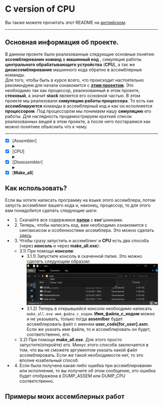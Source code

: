 
# **C** version of CPU

Вы также можете прочитать этот README на [английском](https://github.com/Hollbrok/CPU_C_VERSION/blob/main/READMES/README.en.md).
_____________________
## Основная информация об проекте.
В данном проекте были реализованные следующие основные понятие: __ассемблирование команд__ в __машинный код__ , симуляция работы __центрального обрабатывающего устройства__ (__CPU__), а так же __дизассемблирование__ машинного кода обратно в ассемблерные команды.     
Для того, чтобы быть в курсе всего, что происходит настоятельно рекомендуем для начала ознакомится с [__этим проектом__](https://github.com/Hollbrok/STACK). Это необходимо так как процессор, реализованный в этом проекте, __стековый__, а значит __stack__ является его основной частью.
В этом проекте мы реализовали __симуляцию работы процессора__. То есть как __ассемблируются__ команды в  ассемблерный код и как он исполняется __процессором__. Под процессором мы понимаем нашу __симуляцию__ его работы. Для наглядность продемострируем краткий список реализованных вещей в этом проекте, а после него постараемся как можно понятнее объяснить что к чему.
 _________
- [X] [_Assembler_]<details><summary></summary>
    - [X] Обработка первоначального текста
        - [X] Обрабатывать разные случаи текста
            - [X] __Без__ комментариев
            - [X] __С__ комментариями
            - [X] С __пустыми строками__
            - [X] С __лишними__ разделительными знаками
        - [X] Обработка меток с самого начала
            - [X] Через массив из структур меток, то есть двухпроходного считывание
    - [X] Кодировка команд в __ассемблерный код__. 
        - [X] Сделать кодировку ***биективной***
    - [X] Обеспечить работу с __различными__ типами данных
        - [X] Через __классы__, то есть переписать проект на _C++_ 
        - [X] Реализовать работу с типом данных __double__  
    - [X] Обеспечить работу с регистрами
        - [X] ***Биективная*** кодировка
    - [X] Обработка меток
        - [X] ***Биективная*** кодировка меток 
    - [X] Условные переходы
        - [X] ***Биективное*** кодирование условных переходов
    - [X] __Функции__
    - [X] __Рекурсия__
    - [X] __Бинарное кодирование__
    - [X] __RAM__
    - [X] Видеопамять.  
- [X] [_CPU_]<details><summary></summary>
    - [X] Обеспечить считывание __ассемблерного кода__ из файла  
    - [X] Реализация работу _CPU_ через __Stack__ для большей эффективности и мобильности
        - [X] Использоть собственную библиотеку для работы со __Stack__'ом
    - [X] Сделать возможным работу с _основными командами_
        - [X] [`push 66, push rix`](#основы-нашего-ассемблерного-языка) 
        - [X] add, mul, sub, div
        - [X] sin, cos, ln, log2, log10, pow, sqrt
        - [X] in, out
        - [X] jmp, je, jae, jab, jbe, ja, jb
        - [X] hlt
        - [ ] mov, neq, in __rix__
        - [X] call function: 
    - [X] _Однозначность_ результата обработки при исходном коде.
    - [X] Поддержка __Рекурсии__.
    - [X] Распознавание __бинарного кодирования__.
    - [X] __RAM__.
    - [X] Видеопамять.  
- [X] [_Disassembler_]<details><summary></summary>
    - [X] Обработка __закодированных команд__.
    - [X] Дизассемблирование кодов команд в __коды__.
    - [X] __Биективный__ дизассемблинг.
        - [X] Получать из кодов меток названия самих меток (возможно немного преобразованных, но после обратного __ассемблинга__ ассемблерный код остается такой же). 
    - [X] Поддержка __разных__ типов данных.
- [X] [__Make_all__]

## Как использовать?
Если вы хотите написать программу на языке этого ассемблера, потом запусть ассемблинг вашего кода и, наконец, процессор, то для этого вам понадобится сделать следующие шаги:
* 1) Скачайте все содержимое [__папки__](https://github.com/Hollbrok/CPU_C_VERSION/tree/main/exe) с __exe__'шниками.
* 2) Теперь, чтобы написать код, вам необходимо ознакомится с синтаксисом и особенностями ассемблера. Это можно сделать [здесь](https://github.com/Hollbrok/CPU_C_VERSION/tree/main/How%20to%20use%20assembler/Syntax%20and%20features)
* 3) Чтобы сразу запустить и ассемблинг и __CPU__ есть два способа (через __консоль__ и через __make_all.exe__):
    - 3.1) При помощи __консоли__:
        - 3.1.1) Запустите консоль в скаченной папке. Это можно сделать следующим образом:
        ![how_to_open_cmd](https://github.com/Hollbrok/CPU_C_VERSION/blob/main/How%20to%20use%20assembler/pictures/%D0%BA%D0%B0%D0%BA_%D0%BE%D1%82%D0%BA%D1%80%D1%8B%D1%82%D1%8C_cmd.png)
        - 3.1.2) Теперь в открывшейся консоли необходимо написать ``` make_all.exe имя_файла_с_кодом ```. __Имя_файла_с_кодом__ можно и не указывать, только тогда __assemlber__ будет ассемблировать файл с именем __user_code[for_user].asm__. Если же указать имя файла, то и ассемблировать он будет, соответственно, его.
    - 3.2) При помощи __make_all.exe__. Для этого просто запустите(откройте) его. Минус этого способа заключается в том, что вы не сможете аргументом указать какой файл ассемблировать. Если же такой необходимости нет, то это вполне юзабельный способ.
* 4) Если была получена какая-либо ошибка при ассемблировании или исполнении, то вы получите об этом сообщение, это ошибка будет отображена в DUMP_ASSEM или DUMP_CPU соответственно.

## Примеры моих ассемблерных работ


